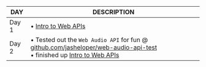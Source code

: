 | **DAY**   | **DESCRIPTION** |
|-------|-------------|
| Day 1 | • [Intro to Web APIs](https://developer.mozilla.org/en-US/docs/Learn/JavaScript/Client-side_web_APIs/Introduction)
| Day 2 | • Tested out the `Web Audio API` for fun @ [github.com/jasheloper/web-audio-api-test](https://github.com/jasheloper/web-audio-api-test) <br> • finished up [Intro to Web APIs](https://developer.mozilla.org/en-US/docs/Learn/JavaScript/Client-side_web_APIs/Introduction)